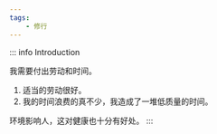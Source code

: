 ```yaml
---
tags:
    - 修行
---
```


::: info Introduction

我需要付出劳动和时间。

1. 适当的劳动很好。
2. 我的时间浪费的真不少，我造成了一堆低质量的时间。

环境影响人，这对健康也十分有好处。
:::
